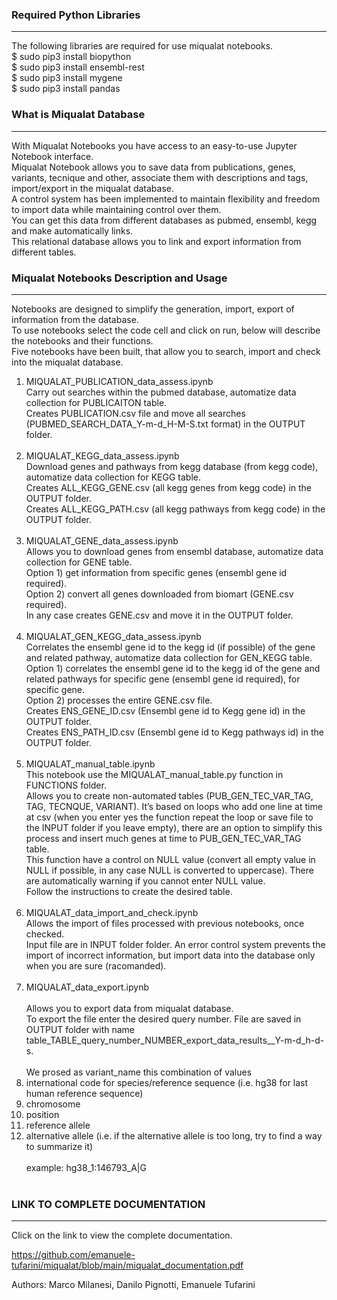 ### Required Python Libraries
***
The following libraries are required for use miqualat notebooks. <br>
$ sudo pip3 install biopython <br>
$ sudo pip3 install ensembl-rest <br>
$ sudo pip3 install mygene <br>
$ sudo pip3 install pandas <br>

### What is Miqualat Database
***
With Miqualat Notebooks you have access to an easy-to-use Jupyter Notebook interface. <br> 
Miqualat Notebook allows you to save data from publications, genes, variants, tecnique and other, associate them with descriptions and tags, import/export in the miqualat database. <br> 
A control system has been implemented to maintain flexibility and freedom to import data while maintaining control over them. <br>
You can get this data from different databases as pubmed, ensembl, kegg and make automatically links. <br>
This relational database allows you to link and export information from different tables. <br>

### Miqualat Notebooks Description and Usage
***
Notebooks are designed to simplify the generation, import, export of information from the database. <br>
To use notebooks select the code cell and click on run, below will describe the notebooks and their functions. <br>
Five notebooks have been built, that allow you to search, import and check into the miqualat database. <br>
1) MIQUALAT_PUBLICATION_data_assess.ipynb <br>
Carry out searches within the pubmed database, automatize data collection for PUBLICAITON table. <br>
Creates PUBLICATION.csv file and move all searches (PUBMED_SEARCH_DATA_Y-m-d_H-M-S.txt format) in the OUTPUT folder. <br><br>
2) MIQUALAT_KEGG_data_assess.ipynb  <br>
Download genes and pathways from kegg database (from kegg <org> code), automatize data collection for KEGG table. <br>
Creates ALL_KEGG_GENE.csv (all kegg genes from <org> kegg code) in the OUTPUT folder. <br>
Creates ALL_KEGG_PATH.csv (all kegg pathways from <org> kegg code) in the OUTPUT folder. <br><br>
3) MIQUALAT_GENE_data_assess.ipynb  <br>
Allows you to download genes from ensembl database, automatize data collection for GENE table. <br>
Option 1) get information from specific genes (ensembl gene id required). <br>
Option 2) convert all genes downloaded from biomart (GENE.csv required). <br>
In any case  creates GENE.csv and move it in the OUTPUT folder. <br><br>
4) MIQUALAT_GEN_KEGG_data_assess.ipynb  <br>
Correlates the ensembl gene id to the kegg id (if possible) of the gene and related pathway, automatize data collection for GEN_KEGG table. <br>
Option 1) correlates the ensembl gene id to the kegg id of the gene and related pathways for specific gene (ensembl gene id required), for specific gene. <br>
Option 2) processes the entire GENE.csv file. <br>
Creates ENS_GENE_ID.csv (Ensembl gene id to Kegg gene id) in the OUTPUT folder. <br>
Creates ENS_PATH_ID.csv (Ensembl gene id to Kegg pathways id) in the OUTPUT folder. <br><br>
5) MIQUALAT_manual_table.ipynb <br>
This notebook use the MIQUALAT_manual_table.py function in FUNCTIONS folder. <br>
Allows you to create non-automated tables (PUB_GEN_TEC_VAR_TAG, TAG, TECNQUE, VARIANT). It’s based on loops who add one line at time at csv (when you enter yes the function repeat the loop or save file to the INPUT folder if you leave empty), there are an option to simplify this process and insert much genes at time to PUB_GEN_TEC_VAR_TAG table. <br>
This function have a control on NULL value (convert all empty value in NULL if possible, in any case NULL is converted to uppercase). There are automatically warning if you cannot enter NULL value. <br>
Follow the instructions to create the desired table. <br><br>
6) MIQUALAT_data_import_and_check.ipynb  <br>
Allows the import of files processed with previous notebooks, once checked. <br>
Input file are in INPUT folder folder.
An error control system prevents the import of incorrect information, but import data into the database only when you are sure (racomanded). <br><br>
7) MIQUALAT_data_export.ipynb  <br>                          
Allows you to export data from miqualat database. <br>
To export the file enter the desired query number.
File are saved in OUTPUT folder with name table_TABLE_query_number_NUMBER_export_data_results__Y-m-d_h-d-s. <br><br>
We prosed as variant_name this combination of values <br>
1) international code for species/reference sequence (i.e. hg38 for last human reference sequence) <br> 
2) chromosome  <br>
3) position  <br>
4) reference allele  <br>
5) alternative allele (i.e. if the alternative allele is too long, try to find a way to summarize it) <br><br>
example: hg38_1:146793_A|G <br> <br>

### LINK TO COMPLETE DOCUMENTATION
***
Click on the link to view the complete documentation. <br>

https://github.com/emanuele-tufarini/miqualat/blob/main/miqualat_documentation.pdf <br>

Authors: Marco Milanesi, Danilo Pignotti, Emanuele Tufarini <br>
